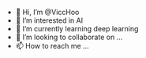 - 👋 Hi, I’m @ViccHoo
- 👀 I’m interested in AI
- 🌱 I’m currently learning deep learning
- 💞️ I’m looking to collaborate on ...
- 📫 How to reach me ...

<!---
ViccHoo/ViccHoo is a ✨ special ✨ repository because its `README.md` (this file) appears on your GitHub profile.
You can click the Preview link to take a look at your changes.
--->
